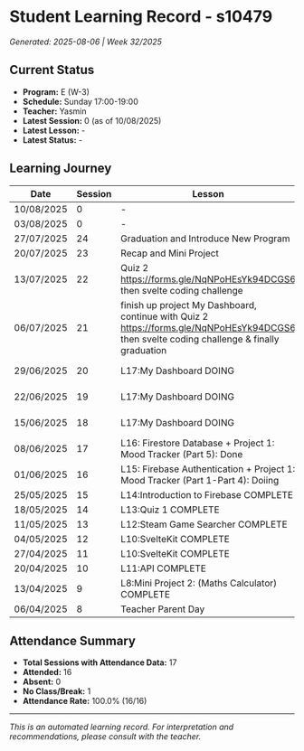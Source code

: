 # Student Learning Record - s10479
*Generated: 2025-08-06 | Week 32/2025*

## Current Status
- **Program:** E (W-3)
- **Schedule:** Sunday 17:00-19:00
- **Teacher:** Yasmin
- **Latest Session:** 0 (as of 10/08/2025)
- **Latest Lesson:** -
- **Latest Status:** -

## Learning Journey
| Date | Session | Lesson | Attendance | Progress |
|------|---------|--------|------------|----------|
| 10/08/2025 | 0 | - | - | - |
| 03/08/2025 | 0 | - | - | - |
| 27/07/2025 | 24 | Graduation and Introduce New Program | Yasmin | Graduated |
| 20/07/2025 | 23 | Recap and Mini Project | Yasmin | Completed |
| 13/07/2025 | 22 | Quiz 2 https://forms.gle/NqNPoHEsYk94DCGS6  then svelte coding challenge | Aisyah | Completed |
| 06/07/2025 | 21 | finish up project My Dashboard, continue with Quiz 2 https://forms.gle/NqNPoHEsYk94DCGS6  then svelte coding challenge & finally graduation | Aisyah | In Progress |
| 29/06/2025 | 20 | L17:My Dashboard DOING | Yasmin | In Progress |
| 22/06/2025 | 19 | L17:My Dashboard DOING | Yasmin | In Progress |
| 15/06/2025 | 18 | L17:My Dashboard DOING | Yasmin | In Progress |
| 08/06/2025 | 17 | L16: Firestore Database + Project 1: Mood Tracker (Part 5): Done | Yasmin | Completed |
| 01/06/2025 | 16 | L15: Firebase Authentication + Project 1: Mood Tracker (Part 1-Part 4): Doiing | Khairina | Completed |
| 25/05/2025 | 15 | L14:Introduction to Firebase COMPLETE | Yasmin | Completed |
| 18/05/2025 | 14 | L13:Quiz 1 COMPLETE | Yasmin | Completed |
| 11/05/2025 | 13 | L12:Steam Game Searcher COMPLETE | Yasmin | Completed |
| 04/05/2025 | 12 | L10:SvelteKit COMPLETE | Yasmin | Completed |
| 27/04/2025 | 11 | L10:SvelteKit COMPLETE | Yasmin | Completed |
| 20/04/2025 | 10 | L11:API COMPLETE | Yasmin | Completed |
| 13/04/2025 | 9 | L8:Mini Project 2: (Maths Calculator) COMPLETE | Yasmin | Completed |
| 06/04/2025 | 8 | Teacher Parent Day | No Class | - |

## Attendance Summary
- **Total Sessions with Attendance Data:** 17
- **Attended:** 16
- **Absent:** 0
- **No Class/Break:** 1
- **Attendance Rate:** 100.0% (16/16)

---
*This is an automated learning record. For interpretation and recommendations, please consult with the teacher.*